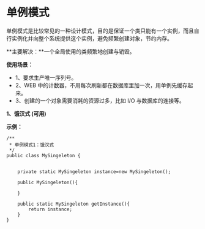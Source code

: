 # 单例模式

单例模式是比较常见的一种设计模式，目的是保证一个类只能有一个实例，而且自行实例化并向整个系统提供这个实例，避免频繁创建对象，节约内存。

**主要解决：**一个全局使用的类频繁地创建与销毁。



**使用场景：**

- 1、要求生产唯一序列号。
- 2、WEB 中的计数器，不用每次刷新都在数据库里加一次，用单例先缓存起来。
- 3、创建的一个对象需要消耗的资源过多，比如 I/O 与数据库的连接等。



**1、饿汉式 (可用)**

**示例：**

```
/**
 * 单例模式1：饿汉式
 */
public class MySingeleton {


    private static MySingeleton instance=new MySingeleton();

    public MySingeleton(){

    }

    public static MySingeleton getInstance(){
        return instance;
    }
}
```

